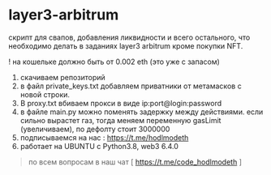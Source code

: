 # layer3-arbitrum

скрипт для свапов, добавления ликвидности и всего остального, что необходимо делать в заданиях layer3 arbitrum кроме покупки NFT.

! на кошельке должно быть от 0.002 eth (это уже с запасом)

1. скачиваем репозиторий
2. в файл private_keys.txt добавляем приватники от метамасков с новой строки. 
3. В proxy.txt вбиваем прокси в виде ip:port@login:password
3. в файле main.py можно поменять задержку между действиями. если сильно вырастет газ, тогда меняем переменную gasLimit (увеличиваем), по дефолту стоит 3000000
4. подписываемся на нас : https://t.me/hodlmodeth
5. работает на UBUNTU с Python3.8, web3 6.4.0

> по всем вопросам в наш чат [ https://t.me/code_hodlmodeth ]
